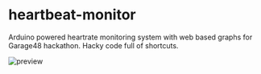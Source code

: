 heartbeat-monitor
=================

Arduino powered heartrate monitoring system with web based graphs for Garage48 hackathon.
Hacky code full of shortcuts.


![preview](https://fbcdn-sphotos-g-a.akamaihd.net/hphotos-ak-xfa1/t31.0-8/1941443_781989011812576_6141354894397286427_o.jpg)
